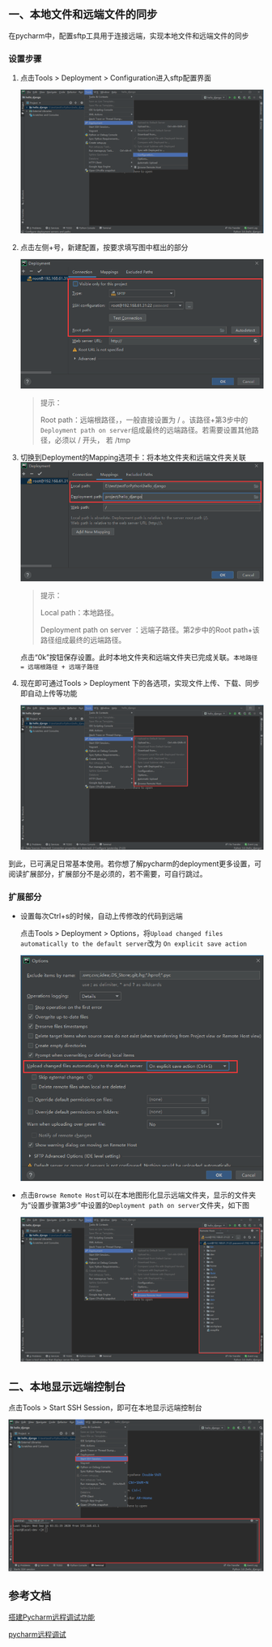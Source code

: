 

## 一、本地文件和远端文件的同步

在pycharm中，配置sftp工具用于连接远端，实现本地文件和远端文件的同步

### 设置步骤

1. 点击Tools > Deployment > Configuration进入sftp配置界面

   ![](./media/tools_deployment_configuration.png)

2. 点击左侧+号，新建配置，按要求填写图中框出的部分

   ![](./media/tools_deployment_connection.png)

   > 提示：
   >
   > Root path：远端根路径，，一般直接设置为 / 。该路径+第3步中的`Deployment path on server`组成最终的远端路径。若需要设置其他路径，必须以 / 开头， 若 /tmp

3. 切换到Deployment的Mapping选项卡：将本地文件夹和远端文件夹关联
   ![](./media/tools_deployment_mappings.png)

   > 提示：
   >
   > Local path：本地路径。
   >
   > Deployment path on server ：远端子路径。第2步中的Root path+该路径组成最终的远端路径。

   点击“0k”按钮保存设置。此时本地文件夹和远端文件夹已完成关联。`本地路径 = 远端根路径 + 远端子路径`
   
4. 现在即可通过Tools > Deployment 下的各选项，实现文件上传、下载、同步即自动上传等功能

   ![这里写图片描述](./media/tools_deployment.png)

到此，已可满足日常基本使用。若你想了解pycharm的deployment更多设置，可阅读扩展部分，扩展部分不是必须的，若不需要，可自行跳过。

### 扩展部分

- 设置每次Ctrl+s的时候，自动上传修改的代码到远端

  点击Tools > Deployment > Options，将`Upload changed files automatically to the default server`改为 `On explicit save action`  

   ![](./media/tools_deployment_auto_upload.png)

   

- 点击`Browse Remote Host`可以在本地图形化显示远端文件夹，显示的文件夹为“设置步骤第3步”中设置的`Deployment path on server`文件夹，如下图

  ![](./media/tools_deployment_browse_remote_host.png)



## 二、本地显示远端控制台

点击Tools > Start SSH Session，即可在本地显示远端控制台

![](./media/ssh.png)





## 参考文档

[搭建Pycharm远程调试功能](https://blog.csdn.net/lishanlu136/article/details/82683641)

[pycharm远程调试](https://www.jianshu.com/p/9424fbc76c2c)

